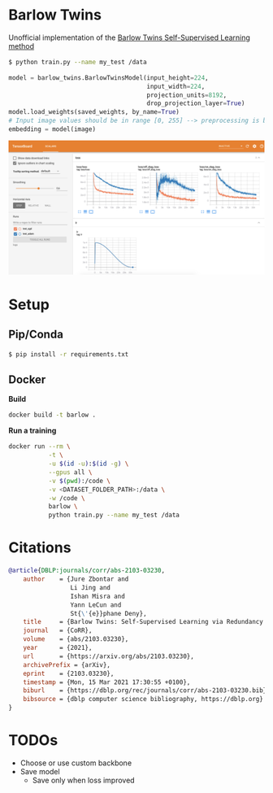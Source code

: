 # Barlow Twins

Unofficial implementation of the [Barlow Twins Self-Supervised Learning method](https://arxiv.org/abs/2103.03230)

```bash
$ python train.py --name my_test /data
```

```python
model = barlow_twins.BarlowTwinsModel(input_height=224,
                                      input_width=224,
                                      projection_units=8192,
                                      drop_projection_layer=True)
model.load_weights(saved_weights, by_name=True)
# Input image values should be in range [0, 255] --> preprocessing is built in the model
embedding = model(image)
```

<img src="art/oxford_flowers_adam_sgd.png" width="600" alt="training_losses"></a>

# Setup

## Pip/Conda

```bash
$ pip install -r requirements.txt
```

## Docker

**Build**

```bash
docker build -t barlow .
```

**Run a training**

```bash
docker run --rm \
           -t \
           -u $(id -u):$(id -g) \
           --gpus all \
           -v $(pwd):/code \
           -v <DATASET_FOLDER_PATH>:/data \
           -w /code \
           barlow \
           python train.py --name my_test /data
```
# Citations

```bibtex
@article{DBLP:journals/corr/abs-2103-03230,
    author    = {Jure Zbontar and
                 Li Jing and
                 Ishan Misra and
                 Yann LeCun and
                 St{\'{e}}phane Deny},
    title     = {Barlow Twins: Self-Supervised Learning via Redundancy Reduction},
    journal   = {CoRR},
    volume    = {abs/2103.03230},
    year      = {2021},
    url       = {https://arxiv.org/abs/2103.03230},
    archivePrefix = {arXiv},
    eprint    = {2103.03230},
    timestamp = {Mon, 15 Mar 2021 17:30:55 +0100},
    biburl    = {https://dblp.org/rec/journals/corr/abs-2103-03230.bib},
    bibsource = {dblp computer science bibliography, https://dblp.org}
}
```

# TODOs

- Choose or use custom backbone
- Save model
    - Save only when loss improved
